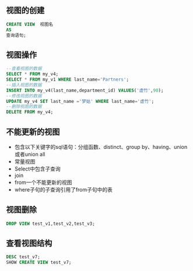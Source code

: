 
## 视图的创建

```sql
CREATE VIEW  视图名
AS
查询语句;
```

## 视图操作

```sql
--查看视图的数据 
SELECT * FROM my_v4;
SELECT * FROM my_v1 WHERE last_name='Partners';
--插入视图的数据
INSERT INTO my_v4(last_name,department_id) VALUES('虚竹',90);
--修改视图的数据
UPDATE my_v4 SET last_name ='梦姑' WHERE last_name='虚竹';
--删除视图的数据
DELETE FROM my_v4;
```

## 不能更新的视图

- 包含以下关键字的sql语句：分组函数、distinct、group  by、having、union或者union all
- 常量视图
- Select中包含子查询
- join
- from一个不能更新的视图
- where子句的子查询引用了from子句中的表

## 视图删除

```sql
DROP VIEW test_v1,test_v2,test_v3;
```

## 查看视图结构

```sql
DESC test_v7;
SHOW CREATE VIEW test_v7;
```